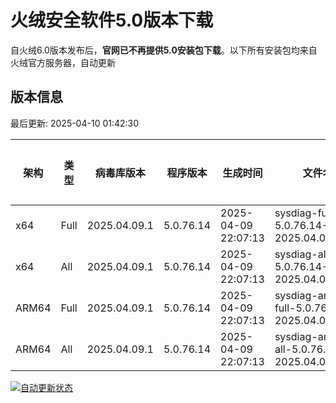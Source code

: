 # 火绒安全软件5.0版本下载 

自火绒6.0版本发布后，**官网已不再提供5.0安装包下载**。以下所有安装包均来自火绒官方服务器，自动更新

<!-- TABLE_START -->

## 版本信息

最后更新: 2025-04-10 01:42:30

| 架构    | 类型   | 病毒库版本 | 程序版本  | 生成时间 | 文件名 | 大小 | 下载链接    |
|---------|-------|------------|----------|----------|--------|------|----------|
| x64     | Full | 2025.04.09.1 | 5.0.76.14 | 2025-04-09 22:07:13 | sysdiag-full-5.0.76.14-2025.04.09.1.exe | 28.18M | [下载](https://down-tencent.huorong.cn/sysdiag-full-5.0.76.14-2025.04.09.1.exe) |
| x64     | All  | 2025.04.09.1 | 5.0.76.14 | 2025-04-09 22:07:13 | sysdiag-all-5.0.76.14-2025.04.09.1.exe | 28.18M | [下载](https://down-tencent.huorong.cn/sysdiag-all-5.0.76.14-2025.04.09.1.exe) |
| ARM64   | Full | 2025.04.09.1 | 5.0.76.14 | 2025-04-09 22:07:13 | sysdiag-arm64-full-5.0.76.14-2025.04.09.1.exe | 27.89M | [下载](https://down-tencent.huorong.cn/sysdiag-arm64-full-5.0.76.14-2025.04.09.1.exe) |
| ARM64   | All  | 2025.04.09.1 | 5.0.76.14 | 2025-04-09 22:07:13 | sysdiag-arm64-all-5.0.76.14-2025.04.09.1.exe | 27.89M | [下载](https://down-tencent.huorong.cn/sysdiag-arm64-all-5.0.76.14-2025.04.09.1.exe) |

<!-- TABLE_END -->

[![自动更新状态](https://github.com/J54264/Huorong-Version/actions/workflows/update.yml/badge.svg)](https://github.com/J54264/Huorong-Version/actions)
